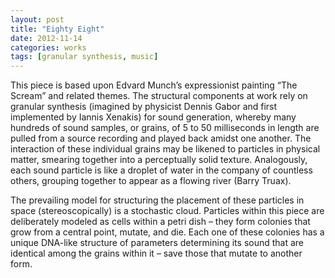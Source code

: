 ```yaml
---
layout: post
title: "Eighty Eight"
date: 2012-11-14
categories: works
tags: [granular synthesis, music]
---
```


This piece is based upon Edvard Munch’s expressionist painting “The Scream” and related themes. The structural components at work rely on granular synthesis (imagined by physicist Dennis Gabor and first implemented by Iannis Xenakis) for sound generation, whereby many hundreds of sound samples, or grains, of 5 to 50 milliseconds in length are pulled from a source recording and played back amidst one another. The interaction of these individual grains may be likened to particles in physical matter, smearing together into a perceptually solid texture. Analogously, each sound particle is like a droplet of water in the company of countless others, grouping together to appear as a flowing river (Barry Truax).

The prevailing model for structuring the placement of these particles in space (stereoscopically) is a stochastic cloud. Particles within this piece are deliberately modeled as cells within a petri dish – they form colonies that grow from a central point, mutate, and die. Each one of these colonies has a unique DNA-like structure of parameters determining its sound that are identical among the grains within it – save those that mutate to another form.